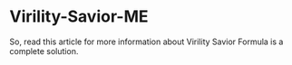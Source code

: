 # Virility-Savior-ME
So, read this article for more information about Virility Savior Formula is a complete solution.
